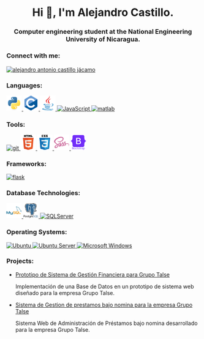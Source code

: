 <!--### Hi there 👋
**BlueAACJ/BlueAACJ** is a ✨ _special_ ✨ repository because its `README.md` (this file) appears on your GitHub profile. -->

<h1 align="center">Hi 👋, I'm Alejandro Castillo.</h1>
<h3 align="center"> Computer engineering student at the National Engineering University of Nicaragua. </h3>
<!-- Informacion de Contacto -->
<h3 align="left">Connect with me:</h3>
<p align="left">
<a href="https://www.linkedin.com/in/alejandro-antonio-castillo-jácamo-16033a261/" target="blank"><img align="center" src="https://raw.githubusercontent.com/rahuldkjain/github-profile-readme-generator/master/src/images/icons/Social/linked-in-alt.svg" 
alt="alejandro antonio castillo jácamo" height="30" width="40" /></a>
</p>
<!-- Lenguajes -->
<h3 align="left">Languages:</h3>
    <a href="https://www.python.org" target="_blank" rel="noreferrer">
        <img src="https://raw.githubusercontent.com/devicons/devicon/master/icons/python/python-original.svg"
            alt="python" width="40" height="40" />
    </a>
    <a href="https://www.cprogramming.com/" target="_blank" rel="noreferrer">
        <img src="https://raw.githubusercontent.com/devicons/devicon/master/icons/c/c-original.svg" alt="c"
            width="40" height="40" />
    </a>
    <a href="https://www.java.com" target="_blank" rel="noreferrer">
        <img src="https://raw.githubusercontent.com/devicons/devicon/master/icons/java/java-original.svg" alt="java"
            width="40" height="40" />
    </a>
    <a href="https://developer.mozilla.org/es/docs/Web/JavaScript" target="_blank" rel="noreferrer">
        <img src="https://upload.wikimedia.org/wikipedia/commons/thumb/9/99/Unofficial_JavaScript_logo_2.svg/1024px-Unofficial_JavaScript_logo_2.svg.png" 
        alt="JavaScript" width="40" height="40" />
    </a>
    <a href="https://www.mathworks.com/" target="_blank" rel="noreferrer">
        <img src="https://upload.wikimedia.org/wikipedia/commons/2/21/Matlab_Logo.png" 
        alt="matlab" width="40" height="40" />
    </a>

<!-- Herramientas de desarrollo -->
<h3 align="left">Tools:</h3>
    <a href="https://git-scm.com/" target="_blank" rel="noreferrer">
        <img src="https://www.vectorlogo.zone/logos/git-scm/git-scm-icon.svg" alt="git" width="40" height="40" />
    </a>
    <a href="https://www.w3.org/html/" target="_blank" rel="noreferrer">
        <img src="https://raw.githubusercontent.com/devicons/devicon/master/icons/html5/html5-original-wordmark.svg"
            alt="html5" width="40" height="40" />
    </a>
    <a href="https://www.w3schools.com/css/" target="_blank" rel="noreferrer">
        <img src="https://raw.githubusercontent.com/devicons/devicon/master/icons/css3/css3-original-wordmark.svg"
            alt="css3" width="40" height="40" />
    </a>
    <a href="https://sass-lang.com" target="_blank" rel="noreferrer">
        <img src="https://raw.githubusercontent.com/devicons/devicon/master/icons/sass/sass-original.svg" alt="sass"
            width="40" height="40" />
    </a>
    <a href="https://getbootstrap.com" target="_blank" rel="noreferrer">
        <img src="https://raw.githubusercontent.com/devicons/devicon/master/icons/bootstrap/bootstrap-plain-wordmark.svg"
            alt="bootstrap" width="40" height="40" />
    </a>
<!-- Frameworks -->
<h3 align="left">Frameworks:</h3>
    <a href="https://flask.palletsprojects.com/" target="_blank" rel="noreferrer">
        <img src="https://www.vectorlogo.zone/logos/palletsprojects_flask/palletsprojects_flask-official~v2.svg" alt="flask" width="80"
            height="40" />
    </a>
<!-- Bases de Datos -->
<h3 align="left">Database Technologies:</h3>
    <a href="https://www.mysql.com/" target="_blank" rel="noreferrer">
        <img src="https://raw.githubusercontent.com/devicons/devicon/master/icons/mysql/mysql-original-wordmark.svg"
            alt="mysql" width="40" height="40" />
    </a>
    <a href="https://www.postgresql.org" target="_blank" rel="noreferrer">
        <img src="https://raw.githubusercontent.com/devicons/devicon/master/icons/postgresql/postgresql-original-wordmark.svg"
            alt="postgresql" width="40" height="40" />
    </a>
        <a href="https://learn.microsoft.com/en-us/sql/sql-server/?view=sql-server-ver16" target="_blank" rel="noreferrer">
        <img src="https://www.svgrepo.com/show/303229/microsoft-sql-server-logo.svg"
            alt="SQLServer" width="40" height="40" />
    </a>
<!-- Sistemas Operativos -->
<h3 align="left">Operating Systems:</h3>
    <a href="https://ubuntu.com" target="_blank" rel="noreferrer">
        <img src="https://www.vectorlogo.zone/logos/ubuntu/ubuntu-ar21.svg" alt="Ubuntu" height="40" />
    </a>
    <a href="https://ubuntu.com/download/server" target="_blank" rel="noreferrer">
        <img src="https://www.osboxes.org/wp-content/uploads/2018/04/ubuntu-server-desktop-post.png" alt="Ubuntu Server" width="80"
            height="40" />
    </a>
    <a href="https://www.microsoft.com/es-es/windows?r=1" target="_blank" rel="noreferrer">
        <img src="https://www.svgrepo.com/show/303223/microsoft-windows-22-logo.svg" alt="Microsoft Windows" width="40"
            height="40" />
    </a>
<!-- Proyectos -->
<h3 align="left">Projects:</h3>
<ul>
<li><a href="https://github.com/BlueAACJ/Proyecto-Base-De-Datos">Prototipo de Sistema de Gestión Financiera para Grupo Talse</a></li>
<p>Implementación de una Base de Datos en un prototipo de sistema web diseñado para la empresa Grupo Talse.</p>

<li><a href="https://github.com/BlueAACJ/Proyecto-Administradores-Base-De-Datos-Public-Version">Sistema de Gestion de prestamos bajo nomina para la empresa Grupo Talse</a></li>
<p>Sistema Web de Administración de Préstamos bajo nomina desarrollado para la empresa Grupo Talse.</p>
</ul>
